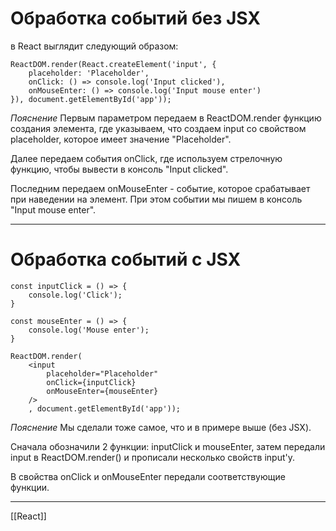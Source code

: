 # Обработка событий без JSX 
в React выглядит следующий образом:

```
ReactDOM.render(React.createElement('input', {
    placeholder: 'Placeholder',
    onClick: () => console.log('Input clicked'),
    onMouseEnter: () => console.log('Input mouse enter')
}), document.getElementById('app'));
```

*Пояснение*
Первым параметром передаем в ReactDOM.render функцию создания элемента, где указываем, что 
создаем input со свойством placeholder, которое имеет значение "Placeholder".

Далее передаем события onClick, где используем стрелочную функцию, чтобы вывести в консоль "Input clicked".

Последним передаем onMouseEnter - событие, которое срабатывает при наведении на элемент. При этом событии мы пишем в консоль "Input mouse enter".

---

# Обработка событий с JSX
```
const inputClick = () => {
    console.log('Click');
}

const mouseEnter = () => {
    console.log('Mouse enter');
}

ReactDOM.render(
    <input
        placeholder="Placeholder"
        onClick={inputClick}
        onMouseEnter={mouseEnter}
    />
    , document.getElementById('app'));
```

*Пояснение*
Мы сделали тоже самое, что и в примере выше (без JSX). 

Сначала обозначили 2 функции: inputClick и mouseEnter, затем передали input в ReactDOM.render() и прописали несколько свойств input'у. 

В свойства onClick и onMouseEnter передали соответствующие функции.

---
[[React]]